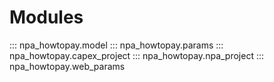 # Modules
::: npa_howtopay.model
::: npa_howtopay.params
::: npa_howtopay.capex_project
::: npa_howtopay.npa_project
::: npa_howtopay.web_params
